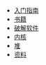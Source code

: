 <!-- _navbar.md -->

* [入门指南](rumen)
* [书籍](书籍/)  
* [破解软件](pojie/pojie)
* [内核]()
* [堆]()  
* [资料]() 
